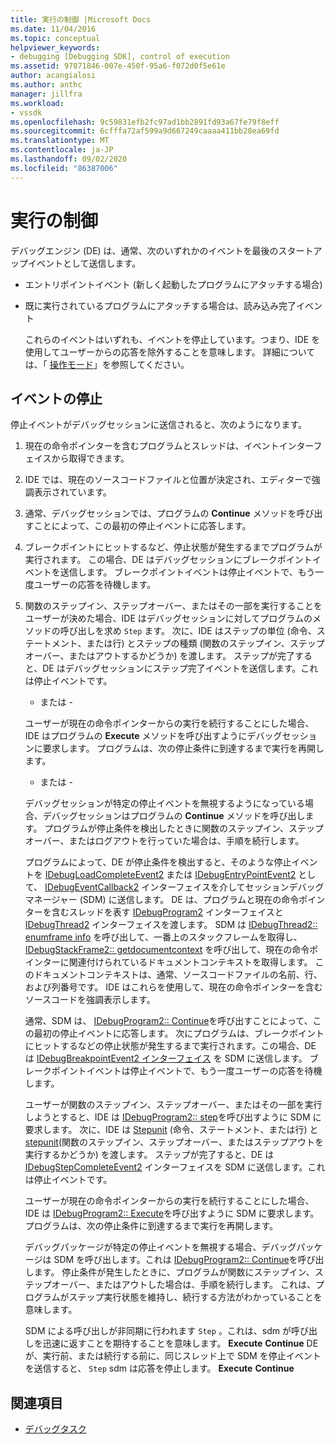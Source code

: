 ```yaml
---
title: 実行の制御 |Microsoft Docs
ms.date: 11/04/2016
ms.topic: conceptual
helpviewer_keywords:
- debugging [Debugging SDK], control of execution
ms.assetid: 97071846-007e-450f-95a6-f072d0f5e61e
author: acangialosi
ms.author: anthc
manager: jillfra
ms.workload:
- vssdk
ms.openlocfilehash: 9c59831efb2fc97ad1bb2891fd93a67fe79f8eff
ms.sourcegitcommit: 6cfffa72af599a9d667249caaaa411bb28ea69fd
ms.translationtype: MT
ms.contentlocale: ja-JP
ms.lasthandoff: 09/02/2020
ms.locfileid: "86387006"
---
```

# <a name="control-of-execution"></a>実行の制御
デバッグエンジン (DE) は、通常、次のいずれかのイベントを最後のスタートアップイベントとして送信します。

- エントリポイントイベント (新しく起動したプログラムにアタッチする場合)

- 既に実行されているプログラムにアタッチする場合は、読み込み完了イベント

  これらのイベントはいずれも、イベントを停止しています。つまり、IDE を使用してユーザーからの応答を除外することを意味します。 詳細については、「 [操作モード](../../extensibility/debugger/operational-modes.md)」を参照してください。

## <a name="stopping-event"></a>イベントの停止
 停止イベントがデバッグセッションに送信されると、次のようになります。

1. 現在の命令ポインターを含むプログラムとスレッドは、イベントインターフェイスから取得できます。

2. IDE では、現在のソースコードファイルと位置が決定され、エディターで強調表示されています。

3. 通常、デバッグセッションでは、プログラムの **Continue** メソッドを呼び出すことによって、この最初の停止イベントに応答します。

4. ブレークポイントにヒットするなど、停止状態が発生するまでプログラムが実行されます。 この場合、DE はデバッグセッションにブレークポイントイベントを送信します。 ブレークポイントイベントは停止イベントで、もう一度ユーザーの応答を待機します。

5. 関数のステップイン、ステップオーバー、またはその一部を実行することをユーザーが決めた場合、IDE はデバッグセッションに対してプログラムのメソッドの呼び出しを求め `Step` ます。 次に、IDE はステップの単位 (命令、ステートメント、または行) とステップの種類 (関数のステップイン、ステップオーバー、またはアウトするかどうか) を渡します。 ステップが完了すると、DE はデバッグセッションにステップ完了イベントを送信します。これは停止イベントです。

    - または -

    ユーザーが現在の命令ポインターからの実行を続行することにした場合、IDE はプログラムの **Execute** メソッドを呼び出すようにデバッグセッションに要求します。 プログラムは、次の停止条件に到達するまで実行を再開します。

    - または -

    デバッグセッションが特定の停止イベントを無視するようになっている場合、デバッグセッションはプログラムの **Continue** メソッドを呼び出します。 プログラムが停止条件を検出したときに関数のステップイン、ステップオーバー、またはログアウトを行っていた場合は、手順を続行します。

   プログラムによって、DE が停止条件を検出すると、そのような停止イベントを [IDebugLoadCompleteEvent2](../../extensibility/debugger/reference/idebugloadcompleteevent2.md) または [IDebugEntryPointEvent2](../../extensibility/debugger/reference/idebugentrypointevent2.md) として、 [IDebugEventCallback2](../../extensibility/debugger/reference/idebugeventcallback2.md) インターフェイスを介してセッションデバッグマネージャー (SDM) に送信します。 DE は、プログラムと現在の命令ポインターを含むスレッドを表す [IDebugProgram2](../../extensibility/debugger/reference/idebugprogram2.md) インターフェイスと [IDebugThread2](../../extensibility/debugger/reference/idebugthread2.md) インターフェイスを渡します。 SDM は [IDebugThread2:: enumframe info](../../extensibility/debugger/reference/idebugthread2-enumframeinfo.md) を呼び出して、一番上のスタックフレームを取得し、 [IDebugStackFrame2:: getdocumentcontext](../../extensibility/debugger/reference/idebugstackframe2-getdocumentcontext.md) を呼び出して、現在の命令ポインターに関連付けられているドキュメントコンテキストを取得します。 このドキュメントコンテキストは、通常、ソースコードファイルの名前、行、および列番号です。 IDE はこれらを使用して、現在の命令ポインターを含むソースコードを強調表示します。

   通常、SDM は、 [IDebugProgram2:: Continue](../../extensibility/debugger/reference/idebugprogram2-continue.md)を呼び出すことによって、この最初の停止イベントに応答します。 次にプログラムは、ブレークポイントにヒットするなどの停止状態が発生するまで実行されます。この場合、DE は [IDebugBreakpointEvent2 インターフェイス](../../extensibility/debugger/reference/idebugbreakpointevent2.md) を SDM に送信します。 ブレークポイントイベントは停止イベントで、もう一度ユーザーの応答を待機します。

   ユーザーが関数のステップイン、ステップオーバー、またはその一部を実行しようとすると、IDE は [IDebugProgram2:: step](../../extensibility/debugger/reference/idebugprogram2-step.md)を呼び出すように SDM に要求します。 次に、IDE は [Stepunit](../../extensibility/debugger/reference/stepunit.md) (命令、ステートメント、または行) と [stepunit](../../extensibility/debugger/reference/stepkind.md)(関数のステップイン、ステップオーバー、またはステップアウトを実行するかどうか) を渡します。 ステップが完了すると、DE は [IDebugStepCompleteEvent2](../../extensibility/debugger/reference/idebugstepcompleteevent2.md) インターフェイスを SDM に送信します。これは停止イベントです。

   ユーザーが現在の命令ポインターからの実行を続行することにした場合、IDE は [IDebugProgram2:: Execute](../../extensibility/debugger/reference/idebugprogram2-execute.md)を呼び出すように SDM に要求します。 プログラムは、次の停止条件に到達するまで実行を再開します。

   デバッグパッケージが特定の停止イベントを無視する場合、デバッグパッケージは SDM を呼び出します。これは [IDebugProgram2:: Continue](../../extensibility/debugger/reference/idebugprogram2-continue.md)を呼び出します。 停止条件が発生したときに、プログラムが関数にステップイン、ステップオーバー、またはアウトした場合は、手順を続行します。 これは、プログラムがステップ実行状態を維持し、続行する方法がわかっていることを意味します。

   SDM による呼び出しが非同期に行われます `Step` 。これは、sdm が呼び出しを迅速に返すことを期待することを意味します。 **Execute** **Continue** DE が、実行前、または続行する前に、同じスレッド上で SDM を停止イベントを送信すると、 `Step` sdm は応答を停止します。 **Execute** **Continue**

## <a name="see-also"></a>関連項目
- [デバッグタスク](../../extensibility/debugger/debugging-tasks.md)
